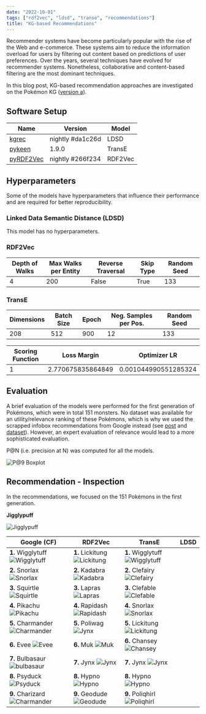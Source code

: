 ```yaml
---
date: "2022-10-01"
tags: ["rdf2vec", "ldsd", "transe", "recommendations"]
title: "KG-based Recommendations"
---
```

Recommender systems have become particularly popular with the rise of the Web 
and e-commerce. These systems aim to reduce the information overload for users
by filtering out content based on predictions of user preferences. Over the
years, several techniques have evolved for recommender systems. Nonetheless,
collaborative and content-based filtering are the most dominant techniques.

In this blog post, KG-based recommendation approaches are investigated on the
Pokémon KG ([version a](/download/dump/poke-a.nq.gz)).


## Software Setup

|                         Name                           |      Version      |   Model   |
| ------------------------------------------------------ | ----------------- | --------- |
| [kgrec](https://github.com/khaller93/kgrec)            | nightly #da1c26d  | LDSD      |
| [pykeen](https://github.com/pykeen/pykeen)             | 1.9.0             | TransE    |
| [pyRDF2Vec](https://github.com/IBCNServices/pyRDF2Vec) | nightly #266f234  | RDF2Vec   |


## Hyperparameters

Some of the models have hyperparameters that influence their performance and are
required for better reproducibility. 

### Linked Data Semantic Distance (LDSD)

This model has no hyperparameters.

### RDF2Vec

| Depth of Walks | Max Walks per Entity | Reverse Traversal | Skip Type   | Random Seed |
| -------------- | -------------------- | ----------------- | ----------- | ----------- |
| 4              | 200                  | False             | True        | 133         |

### TransE

| Dimensions     | Batch Size | Epoch       | Neg. Samples per Pos. | Random Seed |
| -------------- | ---------- | ----------- | --------------------- | ----------- |
| 208            | 512         | 900        | 12                    | 133         |

| Scoring Function | Loss Margin        | Optimizer LR          |
| ---------------- | ------------------ | --------------------- |
| 1                | 2.770675835864849  | 0.001044990551285324  |

## Evaluation

A brief evaluation of the models were performed for the first generation of 
Pokémons, which were in total 151 monsters. No dataset was available for an
utility/relevance ranking of these Pokémons, which is why we used the scrapped
infobox recommendations from Google instead (see [post](Google)
and [dataset](/recommendation-baseline/google-infobox/2021-08/generation-i.csv)).
However, an expert evaluation of relevance would lead to a more sophisticated
evaluation.

P@N (i.e. precision at N) was computed for all the models.

![P@9 Boxplot](/assets/content/post/kgrec-embeddings-i/p@9-boxplot.png)

## Recommendation - Inspection

In the recommendations, we focused on the 151 Pokémons in the first generation.

**Jigglypuff**

![Jigglypuff](https://img.pokemondb.net/sprites/sun-moon/normal/jigglypuff.png)

| Google (CF)                                                                                       |                               RDF2Vec                                                       | TransE  | LDSD |
|  ------------------------------------------------------------------------------------------------ | ------------------------------------------------------------------------------------------- | ------- | ---- |
| **1.** Wigglytuff ![Wigglytuff](https://img.pokemondb.net/sprites/sun-moon/normal/wigglytuff.png) | **1.** Lickitung ![Lickitung](https://img.pokemondb.net/sprites/x-y/normal/lickitung.png)   | **1.** Wigglytuff ![Wigglytuff](https://img.pokemondb.net/sprites/sun-moon/normal/wigglytuff.png) | |
| **2.** Snorlax ![Snorlax](https://img.pokemondb.net/sprites/sun-moon/normal/snorlax.png)          | **2.** Kadabra ![Kadabra](https://img.pokemondb.net/sprites/sun-moon/normal/kadabra.png)    | **2.** Clefairy ![Clefairy](https://img.pokemondb.net/sprites/sun-moon/normal/clefairy.png)          | |
| **3.** Squirtle ![Squirtle](https://img.pokemondb.net/sprites/x-y/normal/squirtle.png)            | **3.** Lapras ![Lapras](https://img.pokemondb.net/sprites/sun-moon/normal/lapras.png)       | **3.** Clefable ![Clefable](https://img.pokemondb.net/sprites/sun-moon/normal/clefable.png)          | |
| **4.** Pikachu ![Pikachu](https://img.pokemondb.net/sprites/sun-moon/normal/pikachu.png)          | **4.** Rapidash ![Rapidash](https://img.pokemondb.net/sprites/x-y/normal/rapidash.png)      | **4.** Snorlax ![Snorlax](https://img.pokemondb.net/sprites/sun-moon/normal/snorlax.png)    | |
| **5.** Charmander ![Charmander](https://img.pokemondb.net/sprites/x-y/normal/charmander.png)      | **5.** Poliwag ![Jynx](https://img.pokemondb.net/sprites/sun-moon/normal/poliwag.png)       | **5.** Lickitung ![Lickitung](https://img.pokemondb.net/sprites/x-y/normal/lickitung.png)         | |
| **6.** Evee ![Evee](https://img.pokemondb.net/sprites/x-y/normal/eevee.png)                       | **6.** Muk ![Muk](https://img.pokemondb.net/sprites/sun-moon/normal/muk.png)                | **6.** Chansey ![Chansey](https://img.pokemondb.net/sprites/sun-moon/normal/chansey.png)           | |
| **7.** Bulbasaur ![bulbasaur](https://img.pokemondb.net/sprites/x-y/normal/bulbasaur.png)         | **7.** Jynx ![Jynx](https://img.pokemondb.net/sprites/x-y/normal/jynx.png)                  | **7.** Jynx ![Jynx](https://img.pokemondb.net/sprites/x-y/normal/jynx.png)                   | |
| **8.** Psyduck ![Psyduck](https://img.pokemondb.net/sprites/sun-moon/normal/psyduck.png)          | **8.** Hypno ![Hypno](https://img.pokemondb.net/sprites/sun-moon/normal/hypno.png)          | **8.** Hypno ![Hypno](https://img.pokemondb.net/sprites/sun-moon/normal/hypno.png)                   | |
| **9.** Charizard ![Charmander](https://img.pokemondb.net/sprites/x-y/normal/charizard.png)        | **9.** Geodude ![Geodude](https://img.pokemondb.net/sprites/sun-moon/normal/geodude.png)    | **9.** Poliqhirl ![Poliqhirl](https://img.pokemondb.net/sprites/sun-moon/normal/poliwhirl.png)                   | |